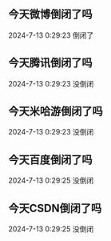 ## 今天微博倒闭了吗

2024-7-13 0:29:23 倒闭了

## 今天腾讯倒闭了吗

2024-7-13 0:29:23 没倒闭

## 今天米哈游倒闭了吗

2024-7-13 0:29:23 没倒闭

## 今天百度倒闭了吗

2024-7-13 0:29:25 没倒闭

## 今天CSDN倒闭了吗

2024-7-13 0:29:25 没倒闭

